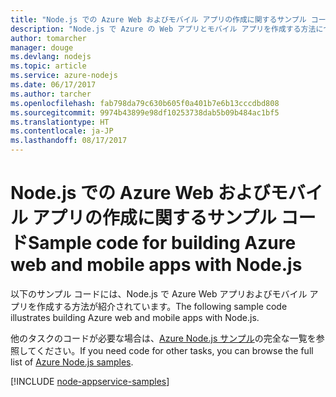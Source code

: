 ```yaml
---
title: "Node.js での Azure Web およびモバイル アプリの作成に関するサンプル コード"
description: "Node.js で Azure の Web アプリとモバイル アプリを作成する方法について紹介したサンプル コード。"
author: tomarcher
manager: douge
ms.devlang: nodejs
ms.topic: article
ms.service: azure-nodejs
ms.date: 06/17/2017
ms.author: tarcher
ms.openlocfilehash: fab798da79c630b605f0a401b7e6b13cccdbd808
ms.sourcegitcommit: 9974b43899e98df10253738dab5b09b484ac1bf5
ms.translationtype: HT
ms.contentlocale: ja-JP
ms.lasthandoff: 08/17/2017
---
```

# <a name="sample-code-for-building-azure-web-and-mobile-apps-with-nodejs"></a><span data-ttu-id="9ca3e-103">Node.js での Azure Web およびモバイル アプリの作成に関するサンプル コード</span><span class="sxs-lookup"><span data-stu-id="9ca3e-103">Sample code for building Azure web and mobile apps with Node.js</span></span>

<span data-ttu-id="9ca3e-104">以下のサンプル コードには、Node.js で Azure Web アプリおよびモバイル アプリを作成する方法が紹介されています。</span><span class="sxs-lookup"><span data-stu-id="9ca3e-104">The following sample code illustrates building Azure web and mobile apps with Node.js.</span></span>

<span data-ttu-id="9ca3e-105">他のタスクのコードが必要な場合は、[Azure Node.js サンプル](https://azure.microsoft.com/resources/samples/?term=nodejs)の完全な一覧を参照してください。</span><span class="sxs-lookup"><span data-stu-id="9ca3e-105">If you need code for other tasks, you can browse the full list of [Azure Node.js samples](https://azure.microsoft.com/resources/samples/?term=nodejs).</span></span>

[!INCLUDE [node-appservice-samples](../docs-ref-conceptual/includes/appservice-samples.md)]